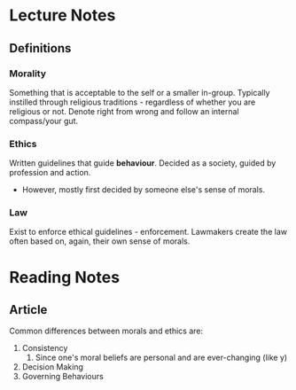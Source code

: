 # Lecture Notes
## Definitions
### Morality
Something that is acceptable to the self or a smaller in-group.
Typically instilled through religious traditions - regardless of whether you are religious or not. 
Denote right from wrong and follow an internal compass/your gut.
### Ethics
Written guidelines that guide **behaviour**.
Decided as a society, guided by profession and action. 
- However, mostly first decided by someone else's sense of morals. 
### Law
Exist to enforce ethical guidelines - enforcement. 
Lawmakers create the law often based on, again, their own sense of morals. 
# Reading Notes
## Article
Common differences between morals and ethics are: 
1. Consistency
	1. Since one's moral beliefs are personal and are ever-changing (like y)
2. Decision Making
3. Governing Behaviours